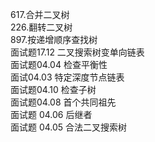 617.合并二叉树 <br>
226.翻转二叉树 <br>
897.按递增顺序查找树 <br>
面试题17.12 二叉搜索树变单向链表 <br>
面试题04.04 检查平衡性 <br>
面试04.03 特定深度节点链表 <br>
面试题04.10 检查子树 <br>
面试题04.08 首个共同祖先 <br>
面试题 04.06 后继者 <br>
面试题 04.05 合法二叉搜索树 <br>
